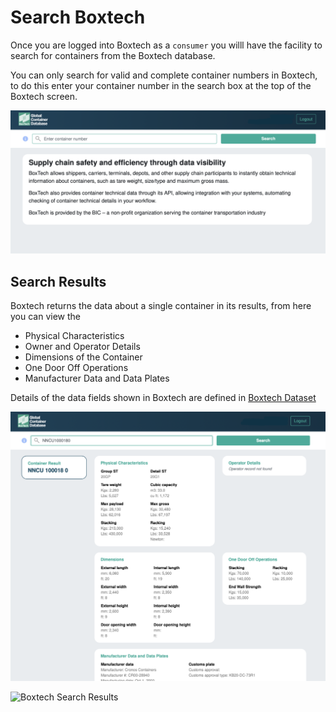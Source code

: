 # Search Boxtech

Once you are logged into Boxtech as a `consumer` you willl have the facility to search for containers from the Boxtech database.

You can only search for valid and complete container numbers in Boxtech, to do this enter your container number in the search box at the top of the Boxtech screen.

![Search Screen in Boxtech](../.gitbook/assets/search.png)

## Search Results

Boxtech returns the data about a single container in its results, from here you can view the

* Physical Characteristics
* Owner and Operator Details
* Dimensions of the Container
* One Door Off Operations
* Manufacturer Data and Data Plates

Details of the data fields shown in Boxtech are defined in [Boxtech Dataset]()

![Boxtech Search Results](../.gitbook/assets/results.png)


![Boxtech Search Results](https://github.com/bic-org/Boxtech/tree/5047d35298e744ca247f75bf398710a354fbb2c8/docs/.gitbook/assets/image.png)
